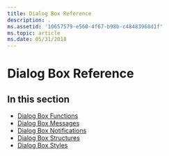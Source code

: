 ```yaml
---
title: Dialog Box Reference
description: .
ms.assetid: '10657579-e560-4f67-b98b-c48483968d1f'
ms.topic: article
ms.date: 05/31/2018
---
```


# Dialog Box Reference

## In this section

-   [Dialog Box Functions](dialog-box-functions.md)
-   [Dialog Box Messages](dialog-box-messages.md)
-   [Dialog Box Notifications](dialog-box-notifications.md)
-   [Dialog Box Structures](dialog-box-structures.md)
-   [Dialog Box Styles](dialog-box-styles.md)

 

 




